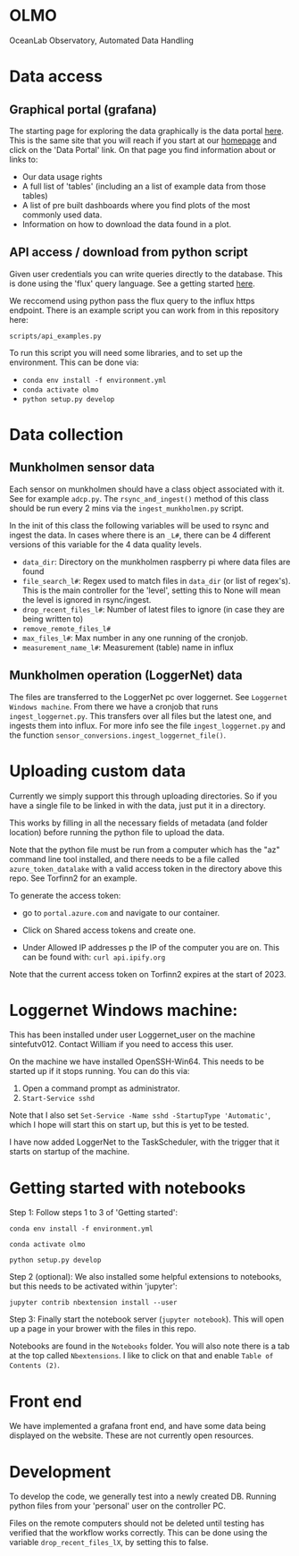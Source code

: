 # OLMO
OceanLab Observatory, Automated Data Handling

# Data access

## Graphical portal (grafana)

The starting page for exploring the data graphically is the data portal [here](https://oceanlab.azure.sintef.no/). This is the same site that you will reach if you start at our [homepage](https://oceanlabobservatory.no/) and click on the 'Data Portal' link. On that page you find information about or links to:

 * Our data usage rights
 * A full list of 'tables' (including an a list of example data from those tables)
 * A list of pre built dashboards where you find plots of the most commonly used data.
 * Information on how to download the data found in a plot.

## API access / download from python script

Given user credentials you can write queries directly to the database. This is done using the 'flux' query language. See a getting started [here](https://docs.influxdata.com/influxdb/cloud/query-data/get-started/query-influxdb/).

We reccomend using python pass the flux query to the influx https endpoint. There is an example script you can work from in this repository here:

 `scripts/api_examples.py`

To run this script you will need some libraries, and to set up the environment. This can be done via:

 * `conda env install -f environment.yml`
 * `conda activate olmo`
 * `python setup.py develop`

# Data collection

## Munkholmen sensor data

Each sensor on munkholmen should have a class object associated with it.
See for example `adcp.py`. The `rsync_and_ingest()` method of this class should
be run every 2 mins via the `ingest_munkholmen.py` script.

In the init of this class the following variables will be used to rsync
and ingest the data. In cases where there is an `_L#`, there can be 4 different
versions of this variable for the 4 data quality levels.

 * `data_dir`: Directory on the munkholmen raspberry pi where data files are found
 * `file_search_l#`: Regex used to match files in `data_dir` (or list of regex's). This is the main
 controller for the 'level', setting this to None will mean the level is ignored in rsync/ingest.
 * `drop_recent_files_l#`: Number of latest files to ignore (in case they are being written to)
 * `remove_remote_files_l#`
 * `max_files_l#`: Max number in any one running of the cronjob.
 * `measurement_name_l#`: Measurement (table) name in influx

## Munkholmen operation (LoggerNet) data

The files are transferred to the LoggerNet pc over loggernet. See `Loggernet Windows machine`.
From there we have a cronjob that runs `ingest_loggernet.py`. This transfers over all files but the latest one, and ingests them into influx. For more info see the file `ingest_loggernet.py` and the function `sensor_conversions.ingest_loggernet_file()`.


# Uploading custom data

Currently we simply support this through uploading directories. So if you have a single file to be linked in with the data, just put it in a directory.

This works by filling in all the necessary fields of metadata (and folder location) before running the python file to upload the data.

Note that the python file must be run from a computer which has the "az" command line tool installed, and there needs to be a file called `azure_token_datalake` with a valid access token in the directory above this repo. See Torfinn2 for an example.

To generate the access token:

 * go to `portal.azure.com` and navigate to our container.

 * Click on Shared access tokens and create one.

 * Under Allowed IP addresses p the IP of the computer you are on. This can be found with: `curl api.ipify.org`

Note that the current access token on Torfinn2 expires at the start of 2023.


# Loggernet Windows machine:

This has been installed under user Loggernet_user on the machine sintefutv012. Contact William if you need to access this user.

On the machine we have installed OpenSSH-Win64. This needs to be started up if it stops running. You can do this via:

1. Open a command prompt as administrator.
2. `Start-Service sshd`

Note that I also set `Set-Service -Name sshd -StartupType 'Automatic'`, which I hope will start this on start up, but this is yet to be tested.

I have now added LoggerNet to the TaskScheduler, with the trigger that it starts on startup of the machine.


# Getting started with notebooks

Step 1: Follow steps 1 to 3 of 'Getting started':

  `conda env install -f environment.yml`

  `conda activate olmo`

  `python setup.py develop`

Step 2 (optional): We also installed some helpful extensions to notebooks, but this needs to be activated within 'jupyter':

  `jupyter contrib nbextension install --user`

Step 3: Finally start the notebook server (`jupyter notebook`). This will open up a page in your brower with the files in this repo.

Notebooks are found in the `Notebooks` folder. You will also note there is a tab at the top called `Nbextensions`. I like to click on that and enable `Table of Contents (2)`.


# Front end

We have implemented a grafana front end, and have some data being displayed on the website. These are not currently open resources.


# Development

To develop the code, we generally test into a newly created DB. Running python files from your 'personal' user on the controller PC.

Files on the remote computers should not be deleted until testing has verified that the workflow works correctly. This can be done using the variable `drop_recent_files_lX`, by setting this to false.
